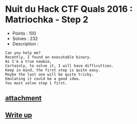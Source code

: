 # Nuit du Hack CTF Quals 2016 : Matriochka - Step 2

- Points : 100
- Solves : 232
- Description :
```
Can you help me?
Recently, I found an executable binary.
As I'm a true newbie,
Certainly, to solve it, I will have difficulties.
Keep in mind, the first step is quite easy.
Maybe the last one will be quite tricky.
Emulating it could be a good idea.
You must solve step 1 first.
```

## [attachment](Matriochka_-_Step_2.7z)

## [Write up](writeup.md)
